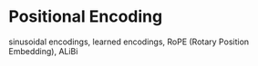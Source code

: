 # Positional Encoding

sinusoidal encodings, learned encodings, RoPE (Rotary Position Embedding), ALiBi 